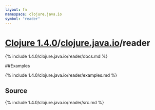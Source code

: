 ```yaml
---
layout: fn
namespace: clojure.java.io
symbol: "reader"
---
```


# [Clojure 1.4.0](../../)/[clojure.java.io](../)/reader

{% include 1.4.0/clojure.java.io/reader/docs.md %}

##Examples

{% include 1.4.0/clojure.java.io/reader/examples.md %}
## Source
{% include 1.4.0/clojure.java.io/reader/src.md %}

